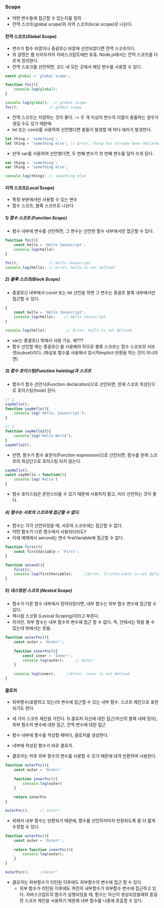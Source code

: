 ### Scope

- 어떤 변수들에 접근할 수 있는지를 정의
- 전역 스코프(global scope)와 지역 스코프(local scope)로 나뉜다.







#### 전역 스코프(Global Scope)

- 변수가 함수 바깥이나 중괄호{} 바깥에 선언되었다면 전역 스코프이다.
- 위 설명은 웹 브라우저의 자바스크립트에만 유효. Node.js에서는 전역 스코프를 다르게 정의한다.
- 전역 스포크를 선언하면, 코드 내 모든 곳에서 해당 변수를 사용할 수 있다.

```javascript
const global = 'global scope';

function fnc(){
    console.log(global);
}

console.log(global);  // global scope
fnc();				// global scope
```

- 전역 스코프는 지양하는 것이 좋다. -> 두 개 이상의 변수의 이름이 충돌하는 경우가 생길 수도 있기 때문에
- let 또는 const를 사용하여 선언했다면 충돌이 발생할 때 마다 에러가 발생한다.

```javascript
let thing = 'something';
let thing = 'something else'; // Error, thing has already been declared
```

- 만약 var를 사용하여 선언했다면, 두 번째 변수가 첫 번째 변수를 덮어 쓰게 된다.

```javascript
var thing = 'something';
var thing = 'something else';

console.log(thing);	// something else
```





#### 지역 스코프(Local Scope)

- 특정 부분에서만 사용할 수 있는 변수
- 함수 스코프, 블록 스코프로 나뉜다.

##### 1) 함수 스코프 (Function Scope)

- 함수 내부에 변수를 선언하면, 그 변수는 선언한 함수 내부에서만 접근할 수 있다.

```javascript
function fnc(){
    const hello = 'Hello Javascript';
    console.log(hello);
}

fnc();				// Hello Javascript
console.log(hello); // Error, hello is not defined
```



##### 2) 블록 스코프(Block Scope)

- 중괄호{} 내부에서 const 또는 let 선언을 하면 그 변수는 중괄호 블록 내부에서만 접근할 수 있다.

```javascript
{
    const hello = 'Hello Javascript';
    console.log(hello);    // Hello Javascript
}

console.log(hello);			// Error, hello is not defined
```

- var는 중괄호{} 밖에서 사용 가능. 왜???
- 함수 선언할 때는 중괄호{} 를 사용해야 하므로 블록 스코프는 함수 스코프의 서브셋(subset)이다. (화살표 함수를 사용해서 암시적implicit 반환을 하는 것이 아니라면)



##### 3) 함수 호이스팅(Function hoisting)과 스코프

- 함수가 함수 선언식(Function declaration)으로 선언되면, 현재 스코프 최상단으로 호이스팅(hoist) 된다.

```javascript
// 1
sayHello();
function sayHello(){
    console.log('Hello, javascript');
}

// 2
function sayHello2(){
    console.log('Hello World');
}
sayHello2();
```

- 반면, 함수가 함수 표현식(Function expression)으로 선언되면, 함수를 현재 스코프의 최상단으로 호이스팅 되지 않는다.

```javascript
sayHello();
const sayHello = function(){
    console.log('Hello')
}
```

- 함수 호이스팅은 혼란스러울 수 있기 때문에 사용하지 말고, 미리 선언하는 것이 좋다.





##### 4) 함수는 서로의 스코프에 접근할 수 없다.

- 함수는 각각 선언되었을 때, 서로의 스코프에는 접근할 수 없다.
- 어떤 함수가 다른 함수에서 사용되더라도!!
- 아래 예제에서 second는 변수 firstVariable에 접근할 수 없다.

```javascript
function first(){
    const firstVariable = 'First';
}

function second(){
    first();
    console.log(firstVariable);		//Error, firstVariable is not defined
}
```









##### 5) 네스팅된 스코프 (Nested Scope)

- 함수가 다른 함수 내부에서 정의되었다면, 내부 함수는 외부 함수 변수에 접근할 수 있다.
- 렉시컬 스코핑 (Lexical Scoping)이라고 부른다.
- 하지만, 외부 함수는 내부 함수의 변수에 접근 할 수 없다. 즉, 안에서는 밖을 볼 수 있는데 밖에서는 못봄.

```javascript
function outerFnc(){
    const outer = 'Outer!';
    
    function innerFnc(){
        const inner = 'Inner!';
        console.log(outer);		// Outer!
    }
    
    console.log(inner);		//Error, inner is not defined
}
```







#### 클로저

- 외부함수(포함하고 있는)의 변수에 접근할 수 있는 내부 함수. 스코프 체인으로 표현되기도 한다.
- 세 가지 스코프 체인을 가진다. 1) 클로저 자신에 대한 접근(자신의 블록 내에 정의), 외부 함수의 변수에 대한 접근, 전역 변수에 대한 접근

- 함수 내부에 함수를 작성할 때마다, 클로저를 생성한다.
- 내부에 작성된 함수가 바로 클로저.
- 클로저는 차후 외부 함수의 변수를 사용할 수 있기 때문에 대개 반환하여 사용한다.

```javascript
function outerFnc(){
    const outer = 'Outer!'
    
    function innerFnc(){
        console.log(outer)
    }
    
    return innerFnc
}

outerFnc();		// Outer!
```

- 위에서 내부 함수는 반환되기 때문에, 함수를 선언하자마자 반환되도록 좀 더 짧게 수정할 수 있다.

```javascript
function outerFnc(){
    const outer = 'Outer!';
    
    return function innerFnc(){
        console.log(outer);
    }
}

outerFnc();		//Outer!
```

- 클로저는 외부함수가 리턴된 이후에도 외부함수의 변수에 접근 할 수 있다.
  - 외부 함수가 리턴된 이후에도 여전히 내부함수가 외부함수 변수에 접근하고 있다. 자바스크립트의 함수가 실행되었을 때, 함수는 자신이 생성되었을때와 동일한 스코프 체인을 사용하기 때문에 내부 함수를 나중에  호출할 수 있다.

